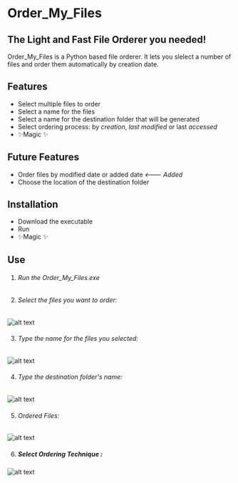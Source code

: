 # Order_My_Files
##  The Light and Fast File Orderer you needed!


Order_My_Files is a Python based file orderer. It lets you slelect a number of files and order them automatically by creation date.

## Features
- Select multiple files to order
- Select a name for the files
- Select a name for the destination folder that will be generated
- Select ordering process: by *creation*, *last modified* or last *accessed*
- ✨Magic ✨

## Future Features
- Order files by modified date or added date *<--- Added*
- Choose the location of the destination folder

## Installation
- Download the executable
- Run
- ✨Magic ✨

## Use
1) ###### Run the Order_My_Files.exe

2) ###### Select the files you want to order:
  ![alt text](https://github.com/Ziomike98/Order_My_Files/blob/main/Photos/Foto_Repository1.png?raw=true "Step 1:")
  
3) ###### Type the name for the files you selected:
  ![alt text](https://github.com/Ziomike98/Order_My_Files/blob/main/Photos/Foto_Repository2.png?raw=true "Step 2:")
  
4) ###### Type the destination folder's name: 
  ![alt text](https://github.com/Ziomike98/Order_My_Files/blob/main/Photos/Foto_Repository3.png?raw=true "Step 3:")
  
5) ###### Ordered Files:
  ![alt text](https://github.com/Ziomike98/Order_My_Files/blob/main/Photos/Foto_Repository4.png?raw=true "Step 4:")

6) ##### Select Ordering Technique :
  ![alt text](https://github.com/Ziomike98/Order_My_Files/blob/main/Photos/Foto_Repository5.png?raw=true "Step 5:")






